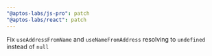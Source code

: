 ```yaml
---
"@aptos-labs/js-pro": patch
"@aptos-labs/react": patch
---
```


Fix `useAddressFromName` and `useNameFromAddress` resolving to `undefined` instead of `null`
